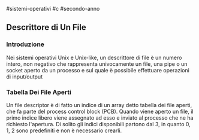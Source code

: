 #sistemi-operativi #c #secondo-anno 

## Descrittore di Un File

### Introduzione

Nei sistemi operativi Unix e Unix-like, un descrittore di file è un numero intero, non negativo che rappresenta univocamente un file, una pipe o un socket aperto da un processo e sul quale è possibile effettuare operazioni di input/output

### Tabella Dei File Aperti

Un file descriptor è di fatto un indice di un array detto tabella dei file aperti, che fa parte del process control block (PCB). Quando viene aperto un file, il primo indice libero viene assegnato ad esso e inviato al processo che ne ha richiesto l'apertura. Di solito gli indici disponibili partono dal 3, in quanto 0, 1, 2 sono predefiniti e non è necessario crearli.